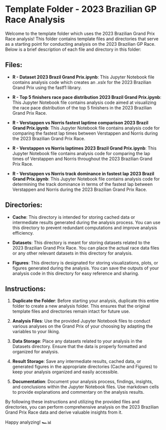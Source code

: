 # Template Folder - 2023 Brazilian GP Race Analysis
Welcome to the template folder which uses the 2023 Brazilian Grand Prix Race analysis! This folder contains template files and directories that serve as a starting point for conducting analysis on the 2023 Brazilian GP Race. Below is a brief description of each file and directory in this folder:

## Files:
- **R - Dataset 2023 Brazil Grand Prix.ipynb**: This Jupyter Notebook file contains analysis code which creates an *.xslx* for the 2023 Brazilian Grand Prix using the fastf1 library.

- **R - Top 5 finishers race pace distribution 2023 Brazil Grand Prix.ipynb**: This Jupyter Notebook file contains analysis code aimed at visualizing the race pace distribution of the top 5 finishers in the 2023 Brazilian Grand Prix Race.

- **R - Verstappen vs Norris fastest laptime comparison 2023 Brazil Grand Prix.ipynb**: This Jupyter Notebook file contains analysis code for comparing the fastest lap times between Verstappen and Norris during the 2023 Brazilian Grand Prix Race.

- **R - Verstappen vs Norris laptimes 2023 Brazil Grand Prix.ipynb**: This Jupyter Notebook file contains analysis code for comparing the lap times of Verstappen and Norris throughout the 2023 Brazilian Grand Prix Race.

- **R - Verstappen vs Norris track dominance in fastest lap 2023 Brazil Grand Prix.ipynb**: This Jupyter Notebook file contains analysis code for determining the track dominance in terms of the fastest lap between Verstappen and Norris during the 2023 Brazilian Grand Prix Race.

## Directories:
- **Cache**: This directory is intended for storing cached data or intermediate results generated during the analysis process. You can use this directory to prevent redundant computations and improve analysis efficiency.

- **Datasets**: This directory is meant for storing datasets related to the 2023 Brazilian Grand Prix Race. You can place the actual race data files or any other relevant datasets in this directory for analysis.

- **Figures**: This directory is designated for storing visualizations, plots, or figures generated during the analysis. You can save the outputs of your analysis code in this directory for easy reference and sharing.

## Instructions:
1. **Duplicate the Folder**: Before starting your analysis, duplicate this entire folder to create a new analysis folder. This ensures that the original template files and directories remain intact for future use.

2. **Analysis Files**: Use the provided Jupyter Notebook files to conduct various analyses on the Grand Prix of your choosing by adapting the variables to your liking. 

3. **Data Storage**: Place any datasets related to your analysis in the Datasets directory. Ensure that the data is properly formatted and organized for analysis.

4. **Result Storage**: Save any intermediate results, cached data, or generated figures in the appropriate directories (Cache and Figures) to keep your analysis organized and easily accessible.

5. **Documentation**: Document your analysis process, findings, insights, and conclusions within the Jupyter Notebook files. Use markdown cells to provide explanations and commentary on the analysis results.

By following these instructions and utilizing the provided files and directories, you can perform comprehensive analysis on the 2023 Brazilian Grand Prix Race data and derive valuable insights from it.

Happy analyzing! 🏎️📊